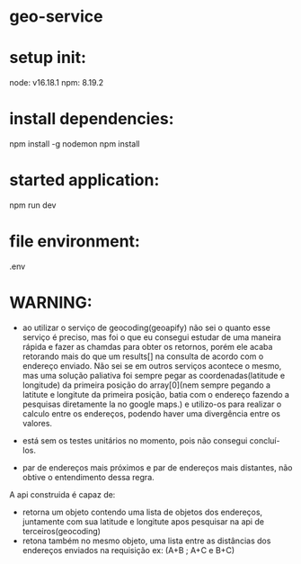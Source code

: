 # geo-service

# setup init:
 node: v16.18.1
 npm: 8.19.2
 	
# install dependencies:
npm install -g nodemon
npm install

# started application:
npm run dev

# file environment:
.env

# WARNING: 

 * ao utilizar o serviço de geocoding(geoapify) não sei o quanto esse serviço é preciso, mas foi o que eu consegui estudar de uma maneira rápida e fazer as chamdas para obter os retornos, porém ele acaba retorando mais do que um results[] na consulta de acordo com o endereço enviado. Não sei se em outros serviços acontece o mesmo, mas uma solução paliativa foi sempre pegar as coordenadas(latitude e longitude) da primeira posição do array[0](nem sempre pegando a latitute e longitute da primeira posição, batia com o endereço fazendo a pesquisas diretamente la no google maps.) e utilizo-os para realizar o calculo entre os endereços, podendo haver uma divergência entre os valores.

 * está sem os testes unitários no momento, pois não consegui concluí-los. 
 * par de endereços mais próximos e par de endereços mais distantes, não obtive o entendimento dessa regra.


 A api construida é capaz de: 

 - retorna um objeto contendo uma lista de objetos dos endereços, juntamente com sua latitude e longitute apos pesquisar na api de terceiros(geocoding)
 - retona também no mesmo objeto, uma lista entre as distâncias dos endereços enviados na requisição ex: (A+B ; A+C e B+C) 


